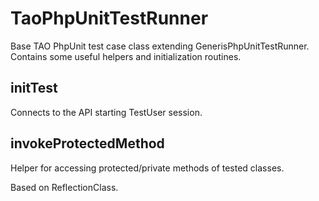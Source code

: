 <!--
parent: Guidelines
created_at: '2015-07-02 10:25:23'
updated_at: '2015-07-02 10:25:23'
authors:
    - 'Konstantin Sasim'
tags:
    - Guidelines
-->

TaoPhpUnitTestRunner
====================

Base TAO PhpUnit test case class extending GenerisPhpUnitTestRunner. Contains some useful helpers and initialization routines.

initTest
--------

Connects to the API starting TestUser session.

invokeProtectedMethod
---------------------

Helper for accessing protected/private methods of tested classes.

Based on ReflectionClass.


